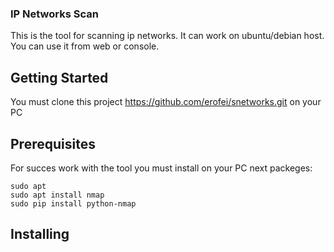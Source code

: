 ### IP Networks Scan

This is the tool for scanning ip networks. It can work on ubuntu/debian host. You can use it from web or console.

## Getting Started

You must clone this project https://github.com/erofei/snetworks.git on your PC

## Prerequisites

For succes work with the tool you must install on your PC next packeges:

```
sudo apt 
sudo apt install nmap 
sudo pip install python-nmap
```

## Installing

